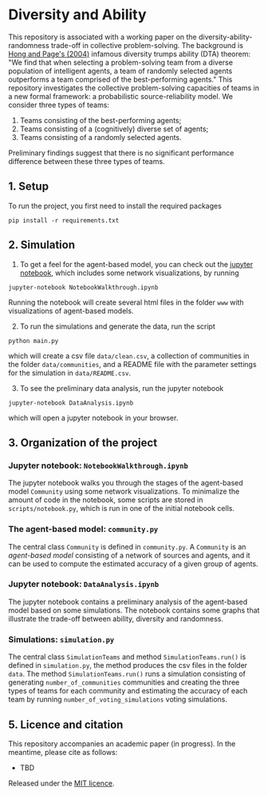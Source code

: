 # Diversity and Ability

This repository is associated with a working paper on the 
diversity-ability-randomness trade-off in collective problem-solving. The background 
is [Hong and Page's (2004)](https://doi.org/10.1073/pnas.0403723101) infamous 
diversity trumps ability (DTA) theorem: "We find that when selecting a problem-solving 
team from a diverse population of intelligent agents, a team of randomly selected 
agents outperforms a team comprised of the best-performing agents."  This repository 
investigates the collective problem-solving capacities of teams in a new formal 
framework: a probabilistic source-reliability model. We consider three types of 
teams:
1. Teams consisting of the best-performing agents;
2. Teams consisting of a (cognitively) diverse set of agents;
3. Teams consisting of a randomly selected agents. 

Preliminary findings suggest that there is no significant performance difference 
between these three types of teams. 


## 1. Setup
To run the project, you first need to install the required packages
```commandline
pip install -r requirements.txt
```

## 2. Simulation
1. To get a feel for the agent-based model, you can check out the
[jupyter notebook](NotebookWalkthrough.ipynb), which includes some network 
visualizations, by running
```commandline
jupyter-notebook NotebookWalkthrough.ipynb
```
Running the notebook will create several html files in the folder `www` with 
visualizations of agent-based models.

2. To run the simulations and generate the data, run the script
```commandline
python main.py
```
which will create a csv file `data/clean.csv`, a collection of communities in the 
folder `data/communities`, and a README file with the parameter settings for the 
simulation in `data/README.csv`.

3. To see the preliminary data analysis, run the jupyter notebook
```commandline
jupyter-notebook DataAnalysis.ipynb
```
which will open a jupyter notebook in your browser.  

## 3. Organization of the project

### Jupyter notebook: `NotebookWalkthrough.ipynb`
The jupyter notebook walks you through the stages of the agent-based model 
`Community` using some network visualizations. To minimalize the amount of code in the 
notebook, some scripts are stored in `scripts/notebook.py`, which is run in one of the 
initial notebook cells. 

### The agent-based model: `community.py`
The central class `Community` is defined in `community.py`. A `Community` is an 
*agent-based model* consisting of a network of sources and agents, and it can be 
used to compute the estimated accuracy of a given group of agents. 

### Jupyter notebook: `DataAnalysis.ipynb`
The jupyter notebook contains a preliminary analysis of the agent-based model based 
on some simulations. The notebook contains some graphs that illustrate the trade-off 
between ability, diversity and randomness. 

### Simulations: `simulation.py`
The central class `SimulationTeams` and method `SimulationTeams.run()` is defined in 
`simulation.py`, the method produces the csv files in the folder `data`. The 
method `SimulationTeams.run()` runs a simulation consisting of generating 
`number_of_communities` communities and creating the three types of teams for each 
community and estimating the accuracy of each team by running 
`number_of_voting_simulations` voting simulations.

## 5. Licence and citation
This repository accompanies an academic paper (in progress). In the meantime, 
please cite as follows:
- TBD

Released under the [MIT licence](LICENCE.md).
